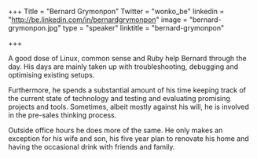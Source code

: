 +++
Title = "Bernard Grymonpon"
Twitter = "wonko_be"
linkedin = "http://be.linkedin.com/in/bernardgrymonpon"
image = "bernard-grymonpon.jpg"
type = "speaker"
linktitle = "bernard-grymonpon"

+++

A good dose of Linux, common sense and Ruby help Bernard through the day. His days are mainly taken up with troubleshooting, debugging and optimising existing setups.

Furthermore, he spends a substantial amount of his time keeping track of the current state of technology and testing and evaluating promising projects and tools. Sometimes, albeit mostly against his will, he is involved in the pre-sales thinking process.

Outside office hours he does more of the same. He only makes an exception for his wife and son, his five year plan to renovate his home and having the occasional drink with friends and family.

